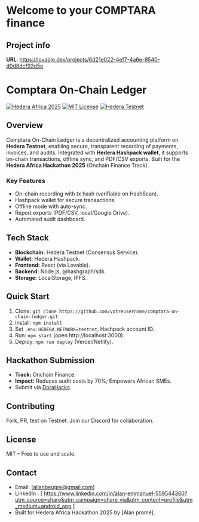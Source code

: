 # Welcome to your COMPTARA finance 

## Project info

**URL**: https://lovable.dev/projects/6d21e022-4ef7-4a6e-9540-d0d8dcf92d5e 

# Comptara On-Chain Ledger

[![Hedera Africa 2025](https://img.shields.io/badge/Hedera-Africa%202025-blueviolet)](https://dorahacks.io/hackathon/hederahackafrica) [![MIT License](https://img.shields.io/badge/License-MIT-green)](LICENSE) [![Hedera Testnet](https://img.shields.io/badge/Network-Hedera%20Testnet-orange)](https://testnet.hashscan.io)

## Overview
Comptara On-Chain Ledger is a decentralized accounting platform on **Hedera Testnet**, enabling secure, transparent recording of payments, invoices, and audits. Integrated with **Hedera Hashpack wallet**, it supports on-chain transactions, offline sync, and PDF/CSV exports. Built for the **Hedera Africa Hackathon 2025** (Onchain Finance Track).

### Key Features
- On-chain recording with tx hash (verifiable on HashScan).
- Hashpack wallet for secure transactions.
- Offline mode with auto-sync.
- Report exports (PDF/CSV, local/Google Drive).
- Automated audit dashboard.

## Tech Stack
- **Blockchain:** Hedera Testnet (Consensus Service).
- **Wallet:** Hedera Hashpack.
- **Frontend:** React (via Lovable).
- **Backend:** Node.js, @hashgraph/sdk.
- **Storage:** LocalStorage, IPFS.

## Quick Start
1. Clone: `git clone https://github.com/votreusername/comptara-on-chain-ledger.git`
2. Install: `npm install`
3. Set `.env`: `HEDERA_NETWORK=testnet`, Hashpack account ID.
4. Run: `npm start` (open http://localhost:3000).
5. Deploy: `npm run deploy` (Vercel/Netlify).

## Hackathon Submission
- **Track:** Onchain Finance.
- **Impact:** Reduces audit costs by 70%; Empowers African SMEs.
- Submit via [DoraHacks](https://dorahacks.io/hackathon/hederahackafrica).

## Contributing
Fork, PR, test on Testnet. Join our Discord for collaboration.

## License
MIT – Free to use and scale.

## Contact
- Email: [allanbeugre@gmail.com]
- LinkedIn : [ https://www.linkedin.com/in/alan-emmanuel-559544360?utm_source=share&utm_campaign=share_via&utm_content=profile&utm_medium=android_app ]
- Built for Hedera Africa Hackathon 2025 by [Alan promé].
